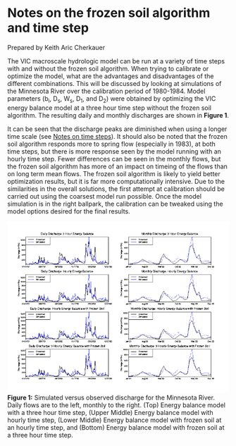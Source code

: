 # Notes on the frozen soil algorithm and time step

Prepared by Keith Aric Cherkauer

The VIC macroscale hydrologic model can be run at a variety of time steps with and without the frozen soil algorithm. When trying to calibrate or optimize the model, what are the advantages and disadvantages of the different combinations. This will be discussed by looking at simulations of the Minnesota River over the calibration period of 1980-1984\. Model parameters (b<sub>i</sub>, D<sub>s</sub>, W<sub>s</sub>, D<sub>1</sub>, and D<sub>2</sub>) were obtained by optimizing the VIC energy balance model at a three hour time step without the frozen soil algorithm. The resulting daily and monthly discharges are shown in **Figure 1**.

It can be seen that the discharge peaks are diminished when using a longer time scale (see [Notes on time steps](Timestep.md)). It should also be noted that the frozen soil algorithm responds more to spring flow (especially in 1983), at both time steps, but there is more response seen by the model running with an hourly time step. Fewer differences can be seen in the monthly flows, but the frozen soil algorithm has more of an impact on timeing of the flows than on long term mean flows. The frozen soil algorithm is likely to yield better optimization results, but it is far more computationally intensive. Due to the similarities in the overall solutions, the first attempt at calibration should be carried out using the coarsest model run possible. Once the model simulation is in the right ballpark, the calibration can be tweaked using the model options desired for the final results.

![VIC_FS_EWB_compare_1](../../img/VIC_FS_EWB_compare_1.gif)  
**Figure 1:** Simulated versus observed discharge for the Minnesota River. Daily flows are to the left, monthly to the right. (Top) Energy balance model with a three hour time step, (Upper Middle) Energy balance model with hourly time step, (Lower Middle) Energy balance model with frozen soil at an hourly time step, and (Bottom) Energy balance model with frozen soil at a three hour time step.
